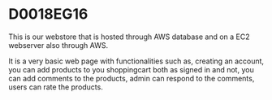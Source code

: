 # D0018EG16
This is our webstore that is hosted through AWS database and on a EC2 webserver also through AWS.

It is a very basic web page with functionalities such as, creating an account, you can add products to you shoppingcart both as signed in and not, you can add comments to the products, admin can respond to the comments, users can rate the products. 

